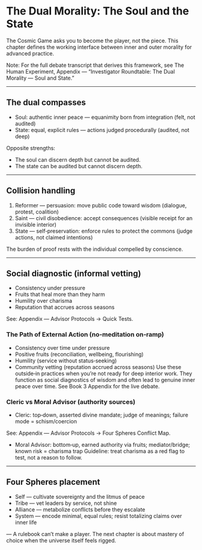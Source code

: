 # The Dual Morality: The Soul and the State

The Cosmic Game asks you to become the player, not the piece. This chapter defines the working interface between inner and outer morality for advanced practice.

Note: For the full debate transcript that derives this framework, see The Human Experiment, Appendix — “Investigator Roundtable: The Dual Morality — Soul and State.”

---

## The dual compasses

- Soul: authentic inner peace — equanimity born from integration (felt, not audited)
- State: equal, explicit rules — actions judged procedurally (audited, not deep)

Opposite strengths:
- The soul can discern depth but cannot be audited.
- The state can be audited but cannot discern depth.

---

## Collision handling

1) Reformer — persuasion: move public code toward wisdom (dialogue, protest, coalition)
2) Saint — civil disobedience: accept consequences (visible receipt for an invisible interior)
3) State — self‑preservation: enforce rules to protect the commons (judge actions, not claimed intentions)

The burden of proof rests with the individual compelled by conscience.

---

## Social diagnostic (informal vetting)

- Consistency under pressure
- Fruits that heal more than they harm
- Humility over charisma
- Reputation that accrues across seasons

See: Appendix — Advisor Protocols → Quick Tests.



### The Path of External Action (no‑meditation on‑ramp)
- Consistency over time under pressure
- Positive fruits (reconciliation, wellbeing, flourishing)
- Humility (service without status‑seeking)
- Community vetting (reputation accrued across seasons)
Use these outside‑in practices when you’re not ready for deep interior work. They function as social diagnostics of wisdom and often lead to genuine inner peace over time. See Book 3 Appendix for the live debate.

### Cleric vs Moral Advisor (authority sources)
- Cleric: top‑down, asserted divine mandate; judge of meanings; failure mode = schism/coercion

See: Appendix — Advisor Protocols → Four Spheres Conflict Map.

- Moral Advisor: bottom‑up, earned authority via fruits; mediator/bridge; known risk = charisma trap
Guideline: treat charisma as a red flag to test, not a reason to follow.

---

## Four Spheres placement

- Self — cultivate sovereignty and the litmus of peace
- Tribe — vet leaders by service, not shine
- Alliance — metabolize conflicts before they escalate
- System — encode minimal, equal rules; resist totalizing claims over inner life

—
A rulebook can’t make a player. The next chapter is about mastery of choice when the universe itself feels rigged.

